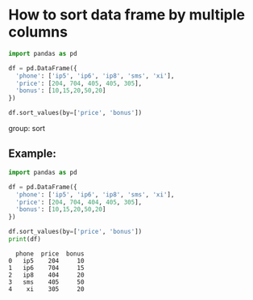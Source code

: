 # How to sort data frame by multiple columns

```python
import pandas as pd

df = pd.DataFrame({
  'phone': ['ip5', 'ip6', 'ip8', 'sms', 'xi'],
  'price': [204, 704, 405, 405, 305],
  'bonus': [10,15,20,50,20]
})

df.sort_values(by=['price', 'bonus'])
```


group: sort

## Example: 
```python
import pandas as pd

df = pd.DataFrame({
  'phone': ['ip5', 'ip6', 'ip8', 'sms', 'xi'],
  'price': [204, 704, 404, 405, 305],
  'bonus': [10,15,20,50,20]
})

df.sort_values(by=['price', 'bonus'])
print(df)
```
```
  phone  price  bonus
0   ip5    204     10
1   ip6    704     15
2   ip8    404     20
3   sms    405     50
4    xi    305     20

```

